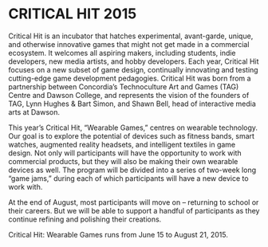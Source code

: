 <h1>CRITICAL HIT 2015</h1>

Critical Hit is an incubator that hatches experimental, avant-garde, unique, and otherwise innovative games that might not get made in a commercial ecosystem. It welcomes all aspiring makers, including students, indie developers, new media artists, and hobby developers. Each year, Critical Hit focuses on a new subset of game design, continually innovating and testing cutting-edge game development pedagogies. Critical Hit was born from a partnership between Concordia’s Technoculture Art and Games (TAG) Centre and Dawson College, and represents the vision of the founders of TAG, Lynn Hughes & Bart Simon, and Shawn Bell, head of interactive media arts at Dawson.

This year’s Critical Hit, “Wearable Games,” centres on wearable technology. Our goal is to explore the potential of devices such as fitness bands, smart watches, augmented reality headsets, and intelligent textiles in game design. Not only will participants will have the opportunity to work with commercial products, but they will also be making their own wearable devices as well. The program will be divided into a series of two-week long “game jams,” during each of which participants will have a new device to work with.

At the end of August, most participants will move on – returning to school or their careers. But we will be able to support a handful of participants as they continue refining and polishing their creations.

Critical Hit: Wearable Games runs from June 15 to August 21, 2015.
